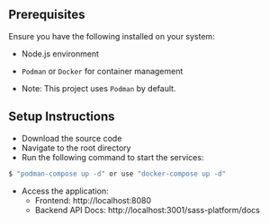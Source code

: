 ## Prerequisites

Ensure you have the following installed on your system:

- Node.js environment

- `Podman` or `Docker` for container management

* Note: This project uses `Podman` by default.

## Setup Instructions

- Download the source code
- Navigate to the root directory
- Run the following command to start the services:

```bash
$ "podman-compose up -d" or use "docker-compose up -d"
```

- Access the application:
  - Frontend: http://localhost:8080
  - Backend API Docs: http://localhost:3001/sass-platform/docs
